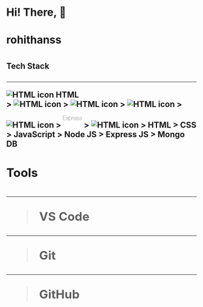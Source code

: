 # Hi! There, 💭

# <h1> rohithanss <h1/>


<h2>Tech Stack<h2/>
  
---
> <div style="display:'flex'; align-items:'center'">
  <img src="https://cdn-icons-png.flaticon.com/512/732/732212.png" style="width:50px" alt="HTML icon"/>
  HTML
  <div/>
>  <img src="https://cdn-icons-png.flaticon.com/512/732/732212.png" style="width:50px" alt="HTML icon"/>
>  <img src="https://cdn-icons-png.flaticon.com/512/732/732190.png" style="width:50px" alt="HTML icon"/>
>  <img src="https://cdn-icons-png.flaticon.com/512/5968/5968292.png" style="width:50px" alt="HTML icon"/>
>  <img src="https://www.vectorlogo.zone/logos/nodejs/nodejs-icon.svg" style="width:50px" alt="HTML icon"/>
>  <img src="https://raw.githubusercontent.com/github/explore/80688e429a7d4ef2fca1e82350fe8e3517d3494d/topics/express/express.png" style="width:50px" alt="HTML icon"/>
>  <img src="https://w7.pngwing.com/pngs/63/19/png-transparent-mongodb-database-nosql-postgresql-mongo-text-logo-business-thumbnail.png" style="width:50px" alt="HTML icon"/>
> HTML
> CSS
> JavaScript
> Node JS
> Express JS
> Mongo DB

<h2>Tools<h2/>

--- 
> VS Code
---
>Git
---
>GitHub
